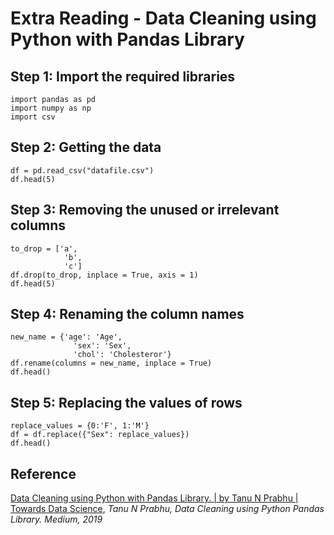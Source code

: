 # Extra Reading - Data Cleaning using Python with Pandas Library 
## Step 1: Import the required libraries 
```
import pandas as pd
import numpy as np
import csv 
```

## Step 2: Getting the data
```
df = pd.read_csv("datafile.csv")
df.head(5)
```

## Step 3: Removing the unused or irrelevant columns 
```
to_drop = ['a',
			'b',
			'c']
df.drop(to_drop, inplace = True, axis = 1) 
df.head(5)
```

## Step 4: Renaming the column names
```
new_name = {'age': 'Age', 
			  'sex': 'Sex',
			  'chol': 'Cholesteror'}
df.rename(columns = new_name, inplace = True)
df.head()
```

## Step 5: Replacing the values of rows 
```
replace_values = {0:'F', 1:'M'}
df = df.replace({"Sex": replace_values})
df.head()
```

## Reference 
[Data Cleaning using Python with Pandas Library. | by Tanu N Prabhu | Towards Data Science](https://towardsdatascience.com/data-cleaning-with-python-using-pandas-library-c6f4a68ea8eb), *Tanu N Prabhu, Data Cleaning using Python Pandas Library. Medium, 2019*